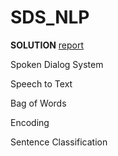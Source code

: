 # SDS_NLP

**SOLUTION** [report](AI.pdf)

Spoken Dialog System 

Speech to Text

Bag of Words

Encoding

Sentence Classification
